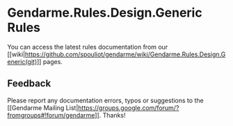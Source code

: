 # Gendarme.Rules.Design.Generic Rules

You can access the latest rules documentation from our [[wiki|https://github.com/spouliot/gendarme/wiki/Gendarme.Rules.Design.Generic(git)]] pages.


## Feedback

Please report any documentation errors, typos or suggestions to the [[Gendarme Mailing List|https://groups.google.com/forum/?fromgroups#!forum/gendarme]]. Thanks!

